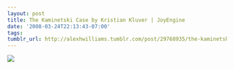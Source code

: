 ```yaml
---
layout: post
title: The Kaminetski Case by Kristian Kluver | JoyEngine
date: '2008-03-24T22:13:43-07:00'
tags: 
tumblr_url: http://alexhwilliams.tumblr.com/post/29768935/the-kaminetski-case-by-kristian-kluver-joyengine
---
```

<img src="http://24.media.tumblr.com/EXq6qISRE6zk5whtrb5YtIpP_500.jpg"/>
